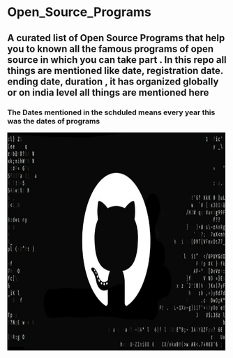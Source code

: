 # Open_Source_Programs

## A curated list of Open Source Programs that help you to known all the famous programs of open source in which you can take part . In this repo all things are mentioned like date, registration date. ending date, duration , it has organized globally or on india level all things are mentioned here

### The Dates mentioned in the schduled means every year this was the dates of programs 

  <img align="center" alt="JPEG" src="https://github.com/Ayush7614/Open_Source_Programs/blob/main/6efb9bc5d143-article-190612-github-body-text.jpg" width="500" height="500" />
